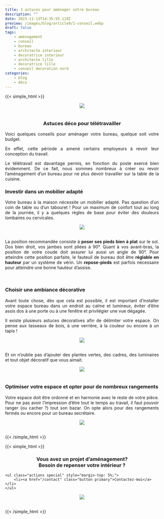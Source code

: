 ```yaml
---
title: 3 astuces pour aménager votre bureau
description: ""
date: 2023-11-13T14:35:55.119Z
preview: /images/blog/article9/1-conseil.webp
draft: false
tags:
    - aménagement
    - conseil
    - bureau
    - architecte interieur
    - decoratrice interieur
    - architecte lille
    - decoratrice lille
    - conseil decoration nord
categories:
    - blog
    - déco
---
```


<!-- FM:Snippet:Start data:{"id":"Article","fields":[]} -->
{{< simple_html >}}

<div>
    <div style="text-align: center;">
        <img src="/images/blog/article9/1-conseil.webp" style="max-width: 70%; height: auto;">
    </div>
    </br>
    <h3 style="text-align: center;">
        Astuces déco pour télétravailler
    </h3>
    <div>
        <p style="text-align: justify;">Voici quelques conseils pour aménager votre bureau, quelque soit votre budget.</p>
        <p style="text-align: justify;">En effet, cette période a amené certains employeurs à revoir leur conception du travail.</p>
        <p style="text-align: justify;">Le télétravail est davantage permis, en fonction du poste exercé bien évidemment. De ce fait, nous sommes nombreux à créer ou revoir l’aménagement d’un bureau pour ne plus devoir travailler sur la table de la cuisine.</p>
        <p style="text-align: justify;"></p>
        <p></p>
        <h3><strong>Investir dans un mobilier adapté</strong></h3>
        <p style="text-align: justify;">Votre bureau à la maison nécessite un mobilier adapté. Pas question d’un coin de table ou d’un tabouret&nbsp;! Pour un maximum de confort tout au long de la journée, il y a quelques règles de base pour éviter des douleurs lombaires ou cervicales.</p>    
    </div>
    <div style="text-align: center;">
        <img src="/images/blog/article9/2-conseil.webp" style="max-width: 70%; height: auto;">
    </div>
    </br>
    <p style="text-align: justify;">La position recommandée consiste à <strong>poser ses pieds bien à plat</strong> sur le sol. Dos bien droit, vos jambes sont pliées à 90°. Quant à vos avant-bras, la position de votre coude doit assurer lui aussi un angle de 90°. Pour atteindre cette position parfaite, le fauteuil de bureau doit être <strong>réglable en hauteur</strong> par un système de vérin. Un <strong>repose-pieds</strong> est parfois nécessaire pour atteindre une bonne hauteur d’assise.
    </p>
    </br>
</div>

<div>
    <h3><strong>Choisir une ambiance décorative</strong></h3>
    <p style="text-align: justify;">Avant toute chose, dès que cela est possible, il est important d’installer votre espace bureau dans un endroit au calme et lumineux, éviter d’être assis dos à une porte ou à une fenêtre et privilégier une vue dégagée.</p>
    <p></p>
    <p style="text-align: justify;">Il existe plusieurs astuces décoratives afin de délimiter votre espace. On pense aux tasseaux de bois, à une verrière, à la couleur ou encore à un tapis&nbsp;!</p>    
</div>

 <div style="text-align: center;">
        <img src="/images/blog/article9/3-conseil.webp" style="max-width: 70%; height: auto;">
</div>
</br>

<p style="text-align: justify;">Et on n’oublie pas d’ajouter des plantes vertes, des cadres, des luminaires et tout objet décoratif que vous aimait.</p>

 <div style="text-align: center;">
        <img src="/images/blog/article9/4-conseil.webp" style="max-width: 70%; height: auto;">
</div>
</br>

<div>
    <h3><strong>Optimiser votre espace et opter pour de nombreux rangements</strong></h3>
<p style="text-align: justify;">Votre espace doit être ordonné et en harmonie avec le reste de votre pièce. Pour ne pas avoir l’impression d’être tout le temps au travail, il faut pouvoir ranger (ou cacher&nbsp;?) tout son bazar. On opte alors pour des rangements fermés ou encore pour un bureau secrétaire.</p>    
</div>

 <div style="text-align: center;">
        <img src="/images/blog/article9/5-conseil.webp" style="max-width: 70%; height: auto;">
</div>
</br>

{{< /simple_html >}}

{{< simple_html >}}
</br>
<div>
    <h3 style="text-align: center;">
        Vous avez un projet d’aménagement? </br> Besoin de repenser votre intérieur ?
    </h3>

	<ul class="actions special" style="margin-top: 5%;">
		<li><a href="/contact" class="button primary">Contactez-moi</a></li>
	</ul>
 </div>

  <div style="text-align: center;">
        <img src="/images/blog/article9/6-conseil.webp" style="max-width: 70%; height: auto;">
</div>
</br>


{{< /simple_html >}}
<!-- FM:Snippet:End -->

